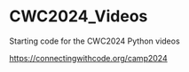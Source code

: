 # CWC2024_Videos
Starting code for the CWC2024 Python videos 


https://connectingwithcode.org/camp2024
